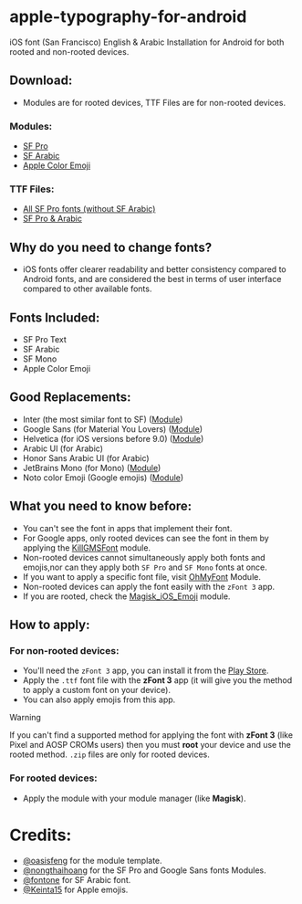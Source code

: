 # apple-typography-for-android
iOS font (San Francisco) English &amp; Arabic Installation for Android for both rooted and non-rooted devices.
## Download:
- Modules are for rooted devices, TTF Files are for non-rooted devices.
### Modules:
- [SF Pro](https://gitlab.com/nongthaihoang/oh_my_font/-/raw/master/releases/OMF.zip)
- [SF Arabic](https://github.com/dpejoh/apple-typography-for-android/releases/tag/v1.0)
- [Apple Color Emoji](https://github.com/Keinta15/Magisk-iOS-Emoji/releases/download/v17.4/Magisk_iOS_Emoji_17.4.zip)
### TTF Files:
- [All SF Pro fonts (without SF Arabic)](https://github.com/sahibjotsaggu/San-Francisco-Pro-Fonts)
- [SF Pro & Arabic](https://github.com/dpejoh/apple-typography-for-android/releases/download/v1.0/SFProText-SFArabic-Regular.ttf)
## Why do you need to change fonts?
- iOS fonts offer clearer readability and better consistency compared to Android fonts, and are considered the best in terms of user interface compared to other available fonts.
## Fonts Included:
- SF Pro Text
- SF Arabic
- SF Mono
- Apple Color Emoji
## Good Replacements:
- Inter (the most similar font to SF) ([Module](https://github.com/kdrag0n/inter-font-pack))
- Google Sans (for Material You Lovers) ([Module](https://gitlab.com/nongthaihoang/google-sans-prime))
- Helvetica (for iOS versions before 9.0) ([Module](https://drive.google.com/file/d/1bcoNt3rKNQKlKbMokMzYqWhdZV5nsMPB/view?usp=drive_link))
- Arabic UI (for Arabic)
- Honor Sans Arabic UI (for Arabic)
- JetBrains Mono (for Mono) ([Module](https://github.com/bsdayo/magisk-module-jbmonofont))
- Noto color Emoji (Google emojis) ([Module](https://github.com/IverCoder/noto-color-emoji))
## What you need to know before:
- You can't see the font in apps that implement their font.
- For Google apps, only rooted devices can see the font in them by applying the [KillGMSFont](https://github.com/MrCarb0n/killgmsfont) module.
- Non-rooted devices cannot simultaneously apply both fonts and emojis,nor can they apply both `SF Pro` and `SF Mono` fonts at once.
- If you want to apply a specific font file, visit [OhMyFont](https://gitlab.com/nongthaihoang/oh_my_font) Module.
- Non-rooted devices can apply the font easily with the `zFont 3` app.
- If you are rooted, check the [Magisk_iOS_Emoji](https://github.com/Keinta15/Magisk-iOS-Emoji) module.
## How to apply:
### For non-rooted devices:
- You'll need the `zFont 3` app, you can install it from the [Play Store](https://play.google.com/store/apps/details?id=com.htetznaing.zfont2&hl=en).
- Apply the `.ttf` font file with the **zFont 3** app (it will give you the method to apply a custom font on your device).
- You can also apply emojis from this app.
> [!WARNING]
> If you can't find a supported method for applying the font with **zFont 3** (like Pixel and AOSP CROMs users) then you must **root** your device and use the rooted method.
> `.zip` files are only for rooted devices.
### For rooted devices:
- Apply the module with your module manager (like **Magisk**).
# Credits:
- [@oasisfeng](https://github.com/oasisfeng/) for the module template.
- [@nongthaihoang](https://gitlab.com/nongthaihoang/) for the SF Pro and Google Sans fonts Modules.
- [@fontone](https://t.me/Fontone) for SF Arabic font.
- [@Keinta15](https://github.com/Keinta15) for Apple emojis.
